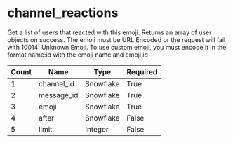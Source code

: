 # channel_reactions
Get a list of users that reacted with this emoji. Returns an array of user objects on success. The emoji must be URL Encoded or the request will fail with 10014: Unknown Emoji. To use custom emoji, you must encode it in the format name:id with the emoji name and emoji id

Count | Name | Type | Required        
----|----|----|----  
1 | channel_id | Snowflake | True
2 | message_id | Snowflake | True
3 | emoji | Snowflake | True
4 | after | Snowflake | False
5 | limit | Integer | False

